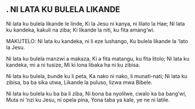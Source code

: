 ## . NI LATA KU BULELA LIKANDE

Ni lata ku bulela likande le linde,
Ki la Jesu ni kanya, ni lilato la Hae;
Ni lata ku kandeka,  kakuli na ziba;
Ki likande la niti, ku fita amang’wi.

MAKUTELO:
Ni lata ku kandeka, ni li eze lushango,
Ku bulela likande la ‘lato la Jesu.


Ni lata ku bulela manzwi a makaza,
Ki a fita matangu, ku fita litolo;
Ni lata ku kandeka, mi a ni tusize,
Mi ki lona libaka ha ni ku zibisa.


Ni lata ku bulela, bunde ku li peta,
Ka nako ni nako, li munati-nati;
Ni lata ku zibisa, ba ba sika utwa,
Likande la puluso, lizwa mwa Bibele.


Ni lata ku bulela ku ba ba li ziba,
Ni bona ba nyolilwe, cwalo ka ba bang’wi,
Muta ni ‘nzi ku Jesu, ni opela pina,
Yona taba ya kale, ye ne ni latile.


